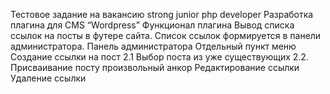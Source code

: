 Тестовое задание на вакансию strong junior php developer
Разработка плагина для CMS “Wordpress”
Функционал плагина
Вывод списка ссылок на посты в футере сайта. Список ссылок формируется в панели администратора.
Панель администратора
Отдельный пункт меню
Создание ссылки на пост
2.1 Выбор поста из уже существующих
2.2. Присваивание посту произвольный анкор
Редактирование ссылки
Удаление ссылки
